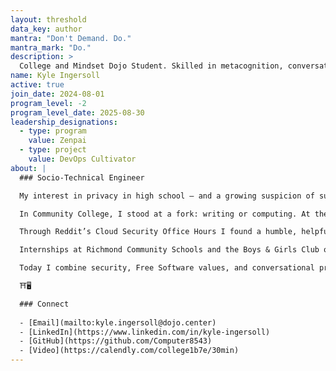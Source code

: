 ```yaml
---
layout: threshold
data_key: author
mantra: "Don't Demand. Do."
mantra_mark: "Do."
description: >
  College and Mindset Dojo Student. Skilled in metacognition, conversations, and computer. Last follower of the previous two incarnations of Mindset Dojo, and first of this version. 
name: Kyle Ingersoll
active: true
join_date: 2024-08-01
program_level: -2
program_level_date: 2025-08-30
leadership_designations:
  - type: program
    value: Zenpai
  - type: project
    value: DevOps Cultivator
about: |
  ### Socio-Technical Engineer

  My interest in privacy in high school — and a growing suspicion of surveillance — pulled me toward Linux and the principles of Free Software. Early on I saw software as a place to defend individual agency: tools people can run, study, share, and modify. That belief planted the seed that technical skill should serve freedom, not status.

  In Community College, I stood at a fork: writing or computing. At the time I still craved mastery over machines — and, I now recognize, the quiet power that comes with it — even if I didn’t want to admit that drive. I chose computer science, learning to program as a way to gain control and competence. It wasn’t yet a moral project; it was the beginning of an apprenticeship in craft and consequence.

  Through Reddit’s Cloud Security Office Hours I found a humble, helpful community and was invited by Michael into Mindset Dojo. I didn’t connect at first, but returning again and again — and learning from my Zensei — helped me fuse technical precision with conversational presence. Dojo gave me a brave space to write again and to move from mastery for its own sake toward mastery in service of others.

  Internships at Richmond Community Schools and the Boys & Girls Club of Wayne County turned ideas into practice. Protecting classroom and community networks taught me readiness and resilience — that each patch, policy, and pipeline is an act of care. Those experiences completed the arc: I stopped pursuing hacker prestige and started treating design choices as moral responsibilities.

  Today I combine security, Free Software values, and conversational practice: building safe DevOps pipelines, enforcing automated quality gates, and writing Insight pieces — all in service of one mission: to protect and expand human freedom through sociotechnical engineering.

  ⛩️🖥️

  ### Connect
  
  - [Email](mailto:kyle.ingersoll@dojo.center)
  - [LinkedIn](https://www.linkedin.com/in/kyle-ingersoll)
  - [GitHub](https://github.com/Computer8543)
  - [Video](https://calendly.com/college1b7e/30min)
---
```

